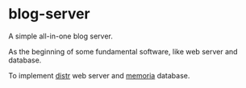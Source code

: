 # blog-server

A simple all-in-one blog server.

As the beginning of some fundamental software, like web server and database.

To implement [distr](https://github.com/coca-labs/distr) web server and [memoria](https://github.com/coca-labs/memoria) database.
